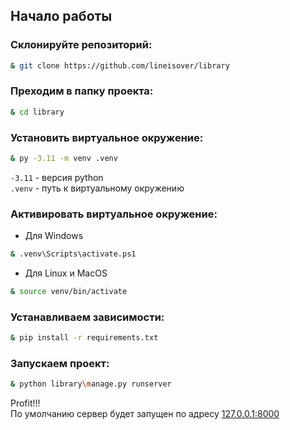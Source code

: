## Начало работы 
### Склонируйте репозиторий:
```sh
& git clone https://github.com/lineisover/library
```
### Преходим в папку проекта:
```sh
& cd library
```
### Установить виртуальное окружение:
```sh
& py -3.11 -m venv .venv
```
`-3.11` - версия python  
`.venv` - путь к виртуальному окружению  

### Активировать виртуальное окружение:  
- Для Windows
```sh
& .venv\Scripts\activate.ps1
```
- Для Linux и MacOS
```sh
& source venv/bin/activate
```
### Устанавливаем зависимости:
```sh
& pip install -r requirements.txt
```
### Запускаем проект:
```sh
& python library\manage.py runserver
```
Profit!!!  
По умолчанию сервер будет запущен по адресу [127.0.0.1:8000](http://127.0.0.1:8000)

